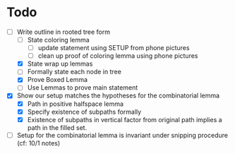 # Todo
- [ ] Write outline in rooted tree form
    - [ ] State coloring lemma
        - [ ] update statement using SETUP from phone pictures
        - [ ] clean up proof of coloring lemma using phone pictures
    - [x] State wrap up lemmas
    - [ ] Formally state each node in tree
    - [x] Prove Boxed Lemma 
    - [ ] Use Lemmas to prove main statement
- [x] Show our setup matches the hypotheses for the combinatorial lemma
    - [x] Path in positive halfspace lemma 
    - [x] Specify existence of subpaths formally
    - [x] Existence of subpaths in vertical factor from original path implies a path in the filled set.
- [ ] Setup for the combinatorial lemma is invariant under snipping procedure (cf: 10/1 notes)
